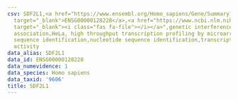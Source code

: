 ```yaml
---
csv: SDF2L1,<a href="https://www.ensembl.org/Homo_sapiens/Gene/Summary?db=core;g=ENSG00000128228"
  target="_blank">ENSG00000128228</a>,<a href="https://www.ncbi.nlm.nih.gov/pubmed/17216044"
  target="_blank"><i class="fas fa-file"></i></a>",genetic interference,functional
  association,HeLa, high throughput transcription profiling by microarray,nucleotide
  sequence identification,nucleotide sequence identification,transcriptional regulation,up-regulates
  activity
data_alias: SDF2L1
data_id: ENSG00000128228
data_numevidence: 1
data_species: Homo sapiens
data_taxid: '9606'
title: SDF2L1
---
```

